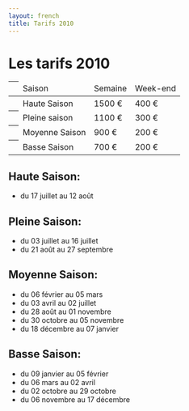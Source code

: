 ```yaml
---
layout: french
title: Tarifs 2010
---
```


# Les tarifs 2010 

<table class="tarifs" cellpadding="1" cellspacing="1" width="450">
	<thead>
		<tr> 
        	<th>&nbsp;</th>
			<td>Saison</td>
			<td>Semaine</td>
			<td>Week-end</td>
		</tr>
    </thead>
    <tbody>
		<tr class="haute-saison">
			<th>&nbsp;</th>
			<td>Haute Saison</td>
			<td>1500 €</td>
			<td>400 €</td>
		</tr>
		<tr class="pleine-saison">
			<th>&nbsp;</th>
			<td>Pleine saison</td>
			<td>1100 €</td>
			<td>300 €</td>
		</tr>
        	<tr class="moyenne-saison">
			<th>&nbsp;</th>
			<td>Moyenne Saison</td>
			<td>900 €</td>
			<td>200 €</td>
		</tr>
		<tr class="basse-saison">
			<th>&nbsp;</th>
			<td>Basse Saison</td>
			<td>700 €</td>
			<td>200 €</td>
		</tr>
	</tbody>
</table>

## Haute Saison:

* du <time datetime="2011-07-17">17 juillet</time> au  <time datetime="2011-08-12">12 août</time>

## Pleine Saison:

* du <time datetime="2011-07-17">03 juillet</time> au <time datetime="2011-07-17">16 juillet</time>
* du <time datetime="2011-08-21">21 août</time> au <time datetime="2011-08-27">27 septembre</time>

## Moyenne Saison:

* du <time datetime="2011-02-06">06 février</time> au <time datetime="2011-03-05">05 mars</time>
* du <time datetime="2011-04-03">03 avril</time> au <time datetime="2011-07-02">02 juillet</time>
* du <time datetime="2011-08-28">28 août</time> au <time datetime="2011-19-01">01 novembre</time>
* du <time datetime="2011-10-30">30 octobre</time> au <time datetime="2011-11-05">05 novembre</time>
* du <time datetime="2011-12-18">18 décembre</time> au <time datetime="2011-01-07">07 janvier</time>

## Basse Saison:

* du <time datetime="2011-01-09">09 janvier</time> au <time datetime="2011-02-05">05 février</time>
* du <time datetime="2011-03-06">06 mars</time> au <time datetime="2011-04-02">02 avril</time>
* du <time datetime="2011-10-02">02 octobre</time> au <time datetime="2011-10-29">29 octobre</time>
* du <time datetime="2011-11-06">06 novembre</time> au <time datetime="2011-12-17">17 décembre</time>

